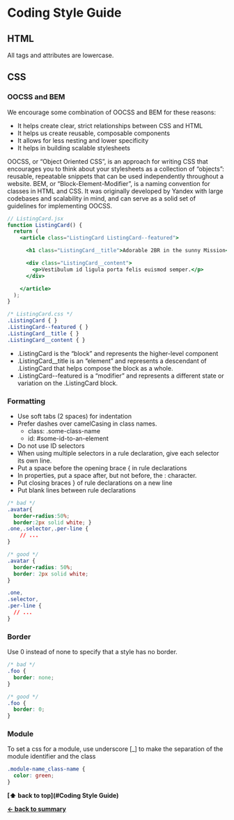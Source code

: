 # Coding Style Guide

## HTML

All tags and attributes are lowercase.

## CSS

### OOCSS and BEM

We encourage some combination of OOCSS and BEM for these reasons:

* It helps create clear, strict relationships between CSS and HTML
* It helps us create reusable, composable components
* It allows for less nesting and lower specificity
* It helps in building scalable stylesheets

OOCSS, or “Object Oriented CSS”, is an approach for writing CSS that encourages you to think about your stylesheets as a collection of “objects”: reusable, repeatable snippets that can be used independently throughout a website.
BEM, or “Block-Element-Modifier”, is a naming convention for classes in HTML and CSS. It was originally developed by Yandex with large codebases and scalability in mind, and can serve as a solid set of guidelines for implementing OOCSS.

```jsx
// ListingCard.jsx
function ListingCard() {
  return (
    <article class="ListingCard ListingCard--featured">

      <h1 class="ListingCard__title">Adorable 2BR in the sunny Mission</h1>

      <div class="ListingCard__content">
        <p>Vestibulum id ligula porta felis euismod semper.</p>
      </div>

    </article>
  );
}
```

```css
/* ListingCard.css */
.ListingCard { }
.ListingCard--featured { }
.ListingCard__title { }
.ListingCard__content { }
```
* .ListingCard is the “block” and represents the higher-level component
* .ListingCard__title is an “element” and represents a descendant of .ListingCard that helps compose the block as a whole.
* .ListingCard--featured is a “modifier” and represents a different state or variation on the .ListingCard block.

### Formatting

* Use soft tabs (2 spaces) for indentation
* Prefer dashes over camelCasing in class names.
    * class: .some-class-name
    * id: #some-id-to-an-element
* Do not use ID selectors
* When using multiple selectors in a rule declaration, give each selector its own line.
* Put a space before the opening brace { in rule declarations
* In properties, put a space after, but not before, the : character.
* Put closing braces } of rule declarations on a new line
* Put blank lines between rule declarations

```css
/* bad */
.avatar{
  border-radius:50%;
  border:2px solid white; }
.one,.selector,.per-line {
    // ...
}

/* good */
.avatar {
  border-radius: 50%;
  border: 2px solid white;
}

.one,
.selector,
.per-line {
  // ...
}
```

### Border

Use 0 instead of none to specify that a style has no border.

```css
/* bad */
.foo {
  border: none;
}

/* good */
.foo {
  border: 0;
}
```
### Module

To set a css for a module, use underscore [_] to make the separation of the module identifier and the class

```css
.module-name_class-name {
  color: green;
}
```

**[⬆ back to top](#Coding Style Guide)**

**[← back to summary](https://github.com/centreon/centreon)**